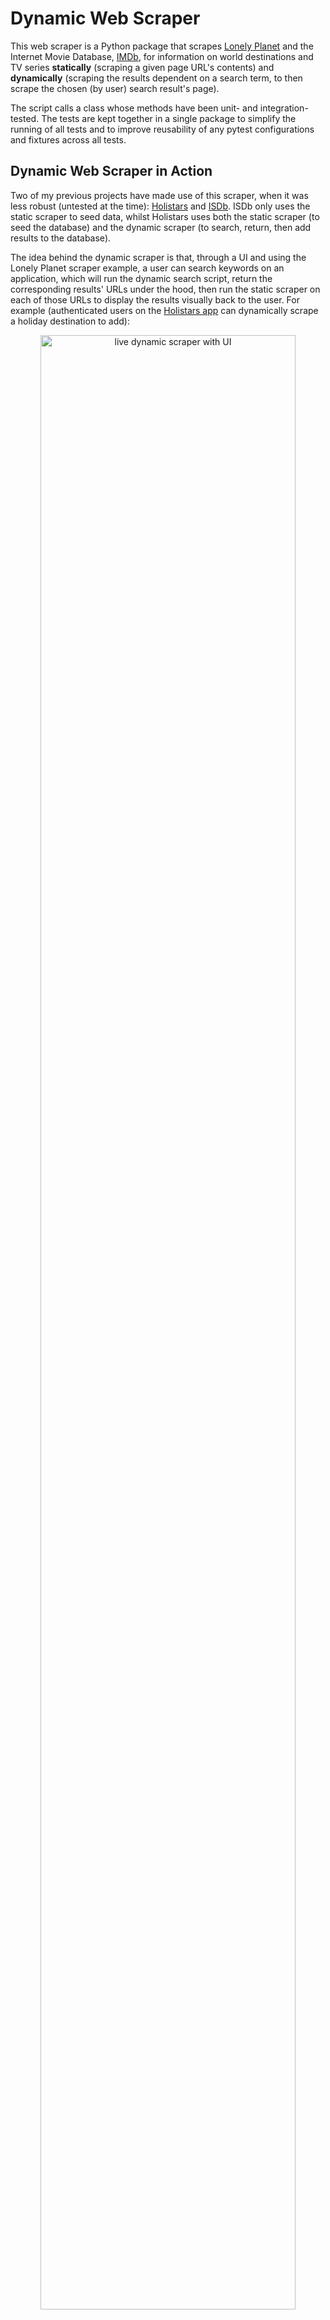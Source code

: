 # Dynamic Web Scraper
This web scraper is a Python package that scrapes [Lonely Planet](https://www.lonelyplanet.com/) and the Internet Movie Database, [IMDb](https://www.imdb.com/), for information on world destinations and TV series **statically** (scraping a given page URL's contents) and **dynamically** (scraping the results dependent on a search term, to then scrape the chosen (by user) search result's page). 

The script calls a class whose methods have been unit- and integration-tested. The tests are kept together in a single package to simplify the running of all tests and to improve reusability of any pytest configurations and fixtures across all tests.


## Dynamic Web Scraper in Action
Two of my previous projects have made use of this scraper, when it was less robust (untested at the time): [Holistars](https://github.com/emilydaykin/Holistars-Server) and [ISDb](https://github.com/emilydaykin/Internet-Series-Database-API). ISDb only uses the static scraper to seed data, whilst Holistars uses both the static scraper (to seed the database) and the dynamic scraper (to search, return, then add results to the database).

The idea behind the dynamic scraper is that, through a UI and using the Lonely Planet scraper example, a user can search keywords on an application, which will run the dynamic search script, return the corresponding results' URLs under the hood, then run the static scraper on each of those URLs to display the results visually back to the user. For example (authenticated users on the [Holistars app](https://holistars.netlify.app/) can dynamically scrape a holiday destination to add):

<p align='center'>
  <img src='./assets/readme/live_dynamic_scraper.gif' alt='live dynamic scraper with UI' width='90%'/>
</p>

**The equivalent keyword ('ko') search on Lonely Planet yields *all* results (not filtered to Thailand)**
<p align='center'>
  <img src='./assets/readme/lonely_planet_results.gif' alt='unfiltered Lonely Planet search results' width='80%'/>
</p>


## Tech Stack
- Language and Testing: Python, Pytest (with fixtures & `capsys`)
- Libraries: BeautifulSoup, requests, unidecode


## Installation
1. Clone this repo 
2. Run tests: Run `pytest` in the root directory
3. Run the scraper: Run `python src/runners/<file_name>.py` in the root directory
    - `python src/runners/imdb.py`, or
    - `python src/runners/lonely_planet.py`

#### ⚠️ Note:
- IMDb and Lonely Planet may change their HTML class names or ids. The tag names in this package are correct as of 22/06/2022.
- This scraper (and tests) must be run from an English-speaking country (or use a VPN). If running this scraper in Spain for example, the test below will fail (even if the IMDB page displays the English title):
  ```
  # $src/scraper/tests/test_scraper/test_dynamic_scraper
  assert scraped_series_page[0]['name'] == 'Game of Thrones' 
  # FAIL on Assertion Error: 'Juego de Tronos' ≠ 'Game of Thrones'
  ```


## Architecture
#### Project File Structure
```
src
├── data
│   ├── destinations.py
│   └── series.py
├── runners
│   ├── imdb.py
│   └── lonely_planet.py
└── scraper
    ├── __init__.py
    ├── dynamic_scraper.py
    └── tests
        ├── __init__.py
        ├── conftest.py
        ├── pytest.ini
        └── test_scraper
            ├── __init__.py
            ├── test_data_conversions.py
            ├── test_dynamic_scraper.py
            └── test_static_scraper.py
```
#### Scraper Class Structure
```
class Scraper:
    """ Dynamic and static scraper for Lonely Planet and IMDb, as well as static
        methods to convert or export scraped data into a readable/usable format.
    """
    def __init__(self):
        ...

    def scrape_lonely_planet_cities(self, urls: List[str] = URLs_lonely_planet) -> List[dict]:
        """ Method that statically scrapes a given list of Lonely Planet pages for
            destination name, country, state, continent, description, top attractions
            and an image URL.
            Returns a list of dictionaries per destination URL.
        """
        ...

    def scrape_lonely_planet_search(self, city_name: str, country_name: str) -> List[str]:
        """ Method that dynamically scrapes the search results page of Lonely Planet
            given a search term. The results are then matched to the country_name
            arg to narrow down to the relevant search results.
            Returns a list of Lonely Planet URLs corresponding to the relevant search results.
        """
        ...

    @staticmethod
    def _extract_years(years) -> object:
        """ Helper function to extract pilot and finale years from IMDB show. """
        ...

    def scrape_imdb_series(self, urls: List[str] = URLs_imdb) -> List[dict]:
        """ Method that statically scrapes a given list of IMDB pages for TV series
            title, genres, plot, actors, pilot and finale year, average rating, image
            URL, number of episodes and language of the show.
            Returns a list of dictionaries per show URL.
        """
        ...

    def scrape_imdb_search(self, search_term: str) -> List[str]:
        """ Method that dynamically scrapes the search results page of IMDb
            given a search term. The results are then filtered to only 'titles'
            (ignoring results of 'names', 'keywords' or 'companies' on IMDb)
            to narrow down to the relevant search results.
            Returns a list of IMDb URLs corresponding to the relevant search results.
        """
        ...

    @staticmethod
    def _convert_scraped_results_to_json_file(data: List[dict], file_name: str):
        """ Exports a given list of dictionary data into a JSON file. """
        ...

    @staticmethod
    def _convert_scraped_results_to_dataframe(data: List[dict]) -> pd.DataFrame:
        """ Converts a given list of dictionary data into a pandas dataframe. """
        ...

    @staticmethod
    def _convert_scraped_results_to_csv_file(data: List[dict], file_name: str):
        """ Exports a given list of dictionary data into a CSV file. """
        ...

```


## Featured Code Snippets
#### Dynamic scraper of search results on Lonely Planet, using headers to bypass 403 errors
```
def scrape_lonely_planet_search(self, city_name: str, country_name: str) -> List[str]:
    """ Method that dynamically scrapes the search results page of Lonely Planet
        given a search term. The results are then matched to the country_name
        arg to narrow down to the relevant search results.

        Returns a list of Lonely Planet URLs corresponding to the relevant search results.
    """

    city_name = unidecode(city_name.lower())
    country_name = unidecode(country_name.lower())

    if requests.get(f'https://www.lonelyplanet.com/{country_name}/{city_name}').status_code == 200:
        city_url_to_scrape = f'https://www.lonelyplanet.com/{country_name}/{city_name}'
        return [city_url_to_scrape]

    # Bypassing Response [403] with headers:
    header = {
        'user-agent': 'Mozilla/5.0 (Windows NT 10.0; Win64; x64) AppleWebKit/537.36 (KHTML, like Gecko) '
                      'Chrome/74.0.3729.169 Safari/537.36',
        'referer': 'https://www.google.com/'
    }

    page = requests.get(
        f'https://www.lonelyplanet.com/search?q={city_name}', headers=header)
    soup = BeautifulSoup(page.content, 'html.parser')

    search_results = soup.find_all(
        'a', class_='text-sm md:text-xl font-semibold text-link line-clamp-1')
    if len(search_results) == 0:
        return ['']
    else:
        for result in search_results:
            # Filter to just country searched:
            if unidecode(result['href'].split('/')[0]) == country_name:
                self.cities_urls_to_scrape.append(
                    f"https://www.lonelyplanet.com/{result['href']}")

        return self.cities_urls_to_scrape
```
#### Static Method that converts scraped results to a CSV file
```
@staticmethod
def _convert_scraped_results_to_csv_file(data: List[dict], file_name: str):
    """ Exports a given list of dictionary data into a CSV file. """
    if type(data) == list and len(data) >= 1 and type(data[0]) == dict \
            and len(data[0].keys()) >= 7:
        keys = data[0].keys()  # extract keys as csv header

        with open(f"{file_name}.csv", 'w', newline='') as output_file:
            dict_writer = csv.DictWriter(output_file, keys)
            dict_writer.writeheader()
            dict_writer.writerows(data)

    else:
        raise TypeError('Data must be a valid list of dictionaries.')
```
#### Testing snippet using a fixture and capsys
```
def test_imdb_broken_url(invalid_url, capsys):
    """ Test that the IMDb scraper returns the correct error via
        the `except` block when a broken URL link is passed as an argument.
    """
    scraper = Scraper()
    try:
        scraper.scrape_imdb_series(invalid_url)
        out, err = capsys.readouterr()
        for error in ['HTTPSConnectionPool', 'port=443', 'Max retries exceeded',
                      'Caused by NewConnectionError']:
            assert error in out, f'Error DOES NOT contain "{error}"'
        assert err == ''
    except Exception as err:
        raise pytest.fail(f'DID RAISE {err}')
```
#### Integration test of the dynamic then static scraper
```
def test_dynamic_imdb_search(mock_imdb_search_term):
    """ Test that the IMDb dynamic scraper returns expected results. """
    scraper = Scraper()
    results = scraper.scrape_imdb_search(mock_imdb_search_term)
    assert type(results) == list, 'Results should be a list'
    assert len(results) > 3, 'There should be more than 3 results'  # this could change if the site changes
    assert 'tt0944947' in results[0]  # main Game of Thrones result

    scraped_series_page = scraper.scrape_imdb_series([results[0]])
    assert type(scraped_series_page) == list
    assert len(scraped_series_page) == 1
    expected_keys = [
        'name', 'genre', 'description', 'actors', 'pilotYear', 'finaleYear', 'rating', 'image'
    ]
    assert all(key in scraped_series_page[0].keys()
               for key in expected_keys), 'Key(s) missing.'
    assert scraped_series_page[0]['name'] == 'Game of Thrones'  # UK vpn (or else spanish title)
    assert scraped_series_page[0]['genre'] == ['Action', 'Adventure', 'Drama']
    assert len(scraped_series_page[0]['actors']) == 3
    assert int(scraped_series_page[0]['pilotYear']) == 2011
```


## Testing
Fixtures were used for mock data, and `capsys` to assert errors raised from a try-except block.
#### Overview:
```
============================= test session starts ==============================
platform darwin -- Python 3.9.11, pytest-7.1.2, pluggy-1.0.0
rootdir: ~/dynamic_web_scraper
collected 16 items

src/scraper/tests/test_scraper/test_data_conversions.py ....             [ 25%]
src/scraper/tests/test_scraper/test_dynamic_scraper.py ....              [ 50%]
src/scraper/tests/test_scraper/test_static_scraper.py ........           [100%]

============================= 16 passed in 20.62s ==============================
```
### Testing the Dynamic Scraper & Errors
```
============================= test session starts ==============================
collecting ... collected 4 items

test_dynamic_scraper.py::test_dynamic_imdb_search                        [ 25%]
test_dynamic_scraper.py::test_imdb_invalid_search                        [ 50%]
test_dynamic_scraper.py::test_dynamic_lonely_planet_search               [ 75%]
test_dynamic_scraper.py::test_lonely_planet_invalid_search               [100%]

============================== 4 passed in 11.95s ==============================
```
### Testing the Static Scraper & Errors
```
============================= test session starts ==============================
collecting ... collected 8 items

test_static_scraper.py::test_static_imdb                                 [ 12%]
test_static_scraper.py::test_imdb_year_split                             [ 25%]
test_static_scraper.py::test_imdb_year_split_error                       [ 37%]
test_static_scraper.py::test_imdb_invalid_scraper_url                    [ 50%]
test_static_scraper.py::test_imdb_broken_url                             [ 62%]
test_static_scraper.py::test_static_lonely_planet                        [ 75%]
test_static_scraper.py::test_lonely_planet_invalid_scraper_url           [ 87%] 
test_static_scraper.py::test_lonely_planet_broken_url                    [100%]

============================== 8 passed in 9.87s ===============================
```
### Testing Data Conversions & Errors
```
============================= test session starts ==============================
collecting ... collected 4 items

test_data_conversions.py::test_convert_to_json PASSED                    [ 25%]
test_data_conversions.py::test_convert_to_csv PASSED                     [ 50%]
test_data_conversions.py::test_convert_to_dataframe PASSED               [ 75%]
test_data_conversions.py::test_invalid_data_conversions PASSED           [100%]

============================== 4 passed in 0.76s ===============================
```